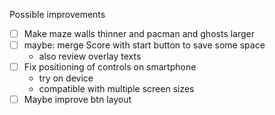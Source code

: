 
Possible improvements

- [ ] Make maze walls thinner and pacman and ghosts larger
- [ ] maybe: merge Score with start button to save some space
  - also review overlay texts
- [ ] Fix positioning of controls on smartphone
  - try on device
  - compatible with multiple screen sizes
- [ ] Maybe improve btn layout
